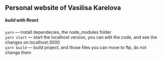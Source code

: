 ## Personal website of Vasilisa Karelova
##### build with React

`yarn` — install dependecies, the node_modules folder  
`yarn start` — start the localhost version, you can edit the code, and see the changes on localhost:3000  
`yarn build` — build project, and those files you can move to ftp, do not change them

